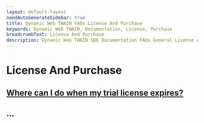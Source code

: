 ```yaml
---
layout: default-layout
needAutoGenerateSidebar: true
title: Dynamic Web TWAIN FAQs License And Purchase
keywords: Dynamic Web TWAIN, Documentation, License, Purchase
breadcrumbText: License And Purchase
description: Dynamic Web TWAIN SDK Documentation FAQs General License And Purchase
---
```


# License And Purchase

## [Where can I do when my trial license expires?]({{site.indepth}}faqs/license/XXXXXXXXXXXXX.html)

## ...